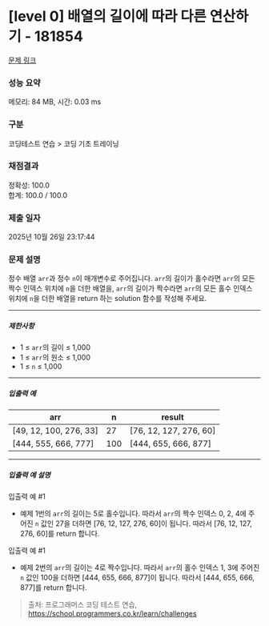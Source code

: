 # [level 0] 배열의 길이에 따라 다른 연산하기 - 181854 

[문제 링크](https://school.programmers.co.kr/learn/courses/30/lessons/181854) 

### 성능 요약

메모리: 84 MB, 시간: 0.03 ms

### 구분

코딩테스트 연습 > 코딩 기초 트레이닝

### 채점결과

정확성: 100.0<br/>합계: 100.0 / 100.0

### 제출 일자

2025년 10월 26일 23:17:44

### 문제 설명

<p>정수 배열 <code>arr</code>과 정수 <code>n</code>이 매개변수로 주어집니다. <code>arr</code>의 길이가 홀수라면 <code>arr</code>의 모든 짝수 인덱스 위치에 <code>n</code>을 더한 배열을, <code>arr</code>의 길이가 짝수라면 <code>arr</code>의 모든 홀수 인덱스 위치에 <code>n</code>을 더한 배열을 return 하는 solution 함수를 작성해 주세요.</p>

<hr>

<h5>제한사항</h5>

<ul>
<li>1 ≤ <code>arr</code>의 길이 ≤ 1,000</li>
<li>1 ≤ <code>arr</code>의 원소 ≤ 1,000</li>
<li>1 ≤ <code>n</code> ≤ 1,000</li>
</ul>

<hr>

<h5>입출력 예</h5>
<table class="table">
        <thead><tr>
<th>arr</th>
<th>n</th>
<th>result</th>
</tr>
</thead>
        <tbody><tr>
<td>[49, 12, 100, 276, 33]</td>
<td>27</td>
<td>[76, 12, 127, 276, 60]</td>
</tr>
<tr>
<td>[444, 555, 666, 777]</td>
<td>100</td>
<td>[444, 655, 666, 877]</td>
</tr>
</tbody>
      </table>
<hr>

<h5>입출력 예 설명</h5>

<p>입출력 예 #1</p>

<ul>
<li>예제 1번의 <code>arr</code>의 길이는 5로 홀수입니다. 따라서 <code>arr</code>의 짝수 인덱스 0, 2, 4에 주어진 <code>n</code> 값인 27을 더하면 [76, 12, 127, 276, 60]이 됩니다. 따라서 [76, 12, 127, 276, 60]를 return 합니다.</li>
</ul>

<p>입출력 예 #1</p>

<ul>
<li>예제 2번의 <code>arr</code>의 길이는 4로 짝수입니다. 따라서 <code>arr</code>의 홀수 인덱스 1, 3에 주어진 <code>n</code> 값인 100을 더하면 [444, 655, 666, 877]이 됩니다. 따라서 [444, 655, 666, 877]를 return 합니다.</li>
</ul>


> 출처: 프로그래머스 코딩 테스트 연습, https://school.programmers.co.kr/learn/challenges